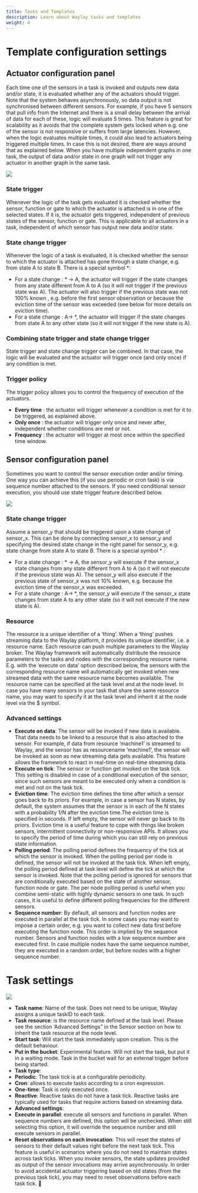 ```yaml
---
title: Tasks and Templates
description: Learn about Waylay tasks and templates
weight: 4
---
```


# Template configuration settings
## Actuator configuration panel

Each time one of the sensors in a task is invoked and outputs new data and/or state, it is evaluated whether any of the actuators should trigger. Note that the system behaves asynchronously, so data output is not synchronised between different sensors. For example, if you have 5 sensors that pull info from the Internet and there is a small delay between the arrival of data for each of these, logic will evaluate 5 times. This feature is great for scalability as it avoids that the complete system gets locked when e.g. one of the sensor is not responsive or suffers from large latencies. However, when the logic evaluates multiple times, it could also lead to actuators being triggered multiple times. In case this is not desired, there are ways around that as explained below.
When you have multiple independent graphs in one task, the output of data and/or state in one graph will not trigger any actuator in another graph in the same task.  

![](https://raw.githubusercontent.com/waylayio/documentation/master/images/actuatorTriggerPolicy.png)

### State trigger

Whenever the logic of the task gets evaluated it is checked whether the sensor, function or gate  to which the actuator is attached is in one of the selected states. If it is, the actuator gets triggered, independent of previous states of the sensor, function or gate. This is applicable to all actuators in a task, independent of which sensor has output new data and/or state.

### State change trigger

Whenever the logic of a task is evaluated, it is checked whether the sensor to which the actuator is attached has gone through a state change, e.g. from state A to state B.
There is a special symbol *:

* For a state change : * -> A, the actuator will trigger if the state changes from any state different from A to A (so it will not trigger if the previous state was A). The actuator will also trigger if the previous state was not 100% known , e.g. before the first sensor observation or because the eviction time of the sensor was exceeded (see below for more details on eviction time).
* For a state change : A-> *, the actuator will trigger if the state changes from state A to any other state (so it will not trigger if the new state is A).

### Combining state trigger and state change trigger

State trigger and state change trigger can be combined. In that case, the logic will be evaluated and the actuator will trigger once (and only once) if any condition is met.

### Trigger policy

The trigger policy allows you to control the frequency of execution of the actuators.

* **Every time** : the actuator will trigger whenever a condition is met for it to be triggered, as explained above.
* **Only once** : the actuator will trigger only once and never after, independent whether conditions are met or not.
* **Frequency** : the actuator will trigger at most once within the specified time window.


## Sensor configuration panel

Sometimes you want to control the sensor execution order and/or timing. One way you can achieve this (if you use periodic or cron task) is via sequence number attached to the sensors. If you need conditional sensor execution, you should use state trigger feature described below.

![](https://raw.githubusercontent.com/waylayio/documentation/master/images/nodeTriggerSettings.png)

### State change trigger

Assume a sensor_y that should be triggered upon a state change of sensor_x. This can be done by connecting sensor_x to sensor_y and specifying the desired state change in the right panel for sensor_y, e.g. state change from state A to state B.
There is a special symbol * : 

* For a state change : * -> A, the sensor_y will execute if the sensor_x state changes from any state different from A to A (so it will not execute if the previous state was A). The sensor_y will also execute if the previous state of sensor_x was not 10% known, e.g. because the eviction time of the sensor_x was exceeded.
* For a state change : A-> *, the sensor_y will execute if the sensor_x state changes from state A to any other state (so it will not execute if the new state is A).

### Resource

The resource is a unique identifier of a ‘thing’. When a ‘thing’ pushes streaming data to the Waylay platform, it provides its unique identifier, i.e. a resource name. Each resource can push multiple parameters to the Waylay broker. The Waylay framework will automatically distribute the resource parameters to the tasks and nodes with the corresponding resource name. E.g. with the ‘execute on data’ option described below, the sensors with the corresponding resource name will automatically get invoked when new streamed data with the same resource name becomes available. The resource name can be specified at the task level and at the node level. In case you have many sensors in your task that share the same resource name, you may want to specify it at the task level and inherit it at the node level via the $ symbol.


### Advanced settings

* **Execute on data**: The sensor will be invoked if new data is available. That data needs to be linked to a resource that is also attached to the sensor. For example, if data from resource ‘machine1’ is streamed to Waylay, and the sensor has as resourcename ‘machine1’, the sensor will be invoked as soon as new streaming data gets available. This feature allows the framework to react in real-time on real-time streaming data.
* **Execute on tick**: The sensor or function get invoked on the task tick. This setting is disabled in case of a conditional execution of the sensor, since such sensors are meant to be executed only when a condition is met and not on the task tick.
* **Eviction time**: The eviction time defines the time after which a sensor goes back to its priors.  For example, in case a sensor has N states, by default, the system assumes that the sensor is in each of the N states with a probability 1/N after the eviction time.The eviction time is specified in seconds. If left empty, the sensor will never go back to its priors. Eviction time is a useful feature to cope with things like broken sensors, intermittent connectivity or non-responsive APIs. It allows you to specify the period of time during which you can still rely on previous state information.
* **Polling period**: The polling period defines the frequency of the tick at which the sensor is invoked. When the polling period per node is defined, the sensor will not be invoked at the task tick. When left empty, the polling period defined at task level will define the tick at which the sensor is invoked. Note that the polling period is ignored for sensors that are conditionally executed based on the state of another sensor, function node or gate. The per node polling period is useful when you combine semi-static with highly dynamic sensors in one task. In such cases, it is useful to define different polling frequencies for the different sensors.
* **Sequence number**: By default, all sensors and function nodes are executed in parallel at the task tick. In some cases you may want to impose a certain order, e.g. you want to collect new data first before executing the function node. This order is implied by the sequence number. Sensors and function nodes with a low sequence number are executed first. In case multiple nodes have the same sequence number, they are executed in a random order, but before nodes with a higher sequence number.


# Task settings


![](https://raw.githubusercontent.com/waylayio/documentation/master/images/taskDeploy.png)

* **Task name**: Name of the task. Does not need to be unique, Waylay assigns a unique taskID to each task.
* **Task resource**: is the resource name defined at the task level. Please see the section ‘Advanced Settings” in the Sensor section on how to inherit the task resource at the node level.
* **Start task**: Will start the task immediately upon creation. This is the default behaviour.
* **Put in the bucket**: Experimental feature. Will not start the task, but put it in a waiting mode. Task in the bucket wait for an external trigger before being started.
* **Task type**:
 * **Periodic**: The task tick is at a configurable periodicity.
 *  **Cron**: allows to execute tasks according to a cron expression.
 * **One-time**: Task is only executed once.
 * **Reactive**: Reactive tasks do not have a task tick. Reactive tasks are typically used for tasks that require actions based on streaming data.
* **Advanced settings**:
 * **Execute in parallel**: execute all sensors and functions in parallel. When sequence numbers are defined, this option will be unchecked. When still selecting this option, it will override the sequence number and still execute sensors in parallel.
 * **Reset observations on each invocation**: This will reset the states of sensors to their default values right before the next task tick. This feature is useful in scenarios where you do not need to maintain states across task ticks. When you invoke sensors, the state updates provided as output of the sensor invocations may arrive asynchronously. In order to avoid accidental actuator triggering based on old states (from the previous task tick), you may need to reset observations before each task tick.

